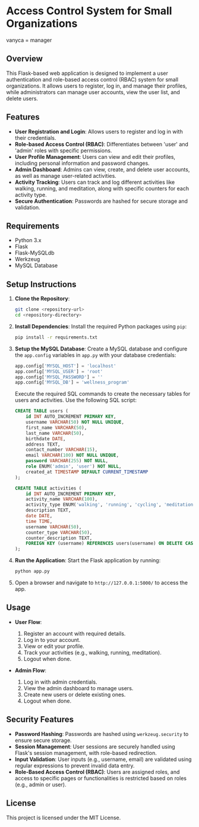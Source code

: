
# Access Control System for Small Organizations

vanyca = manager

## Overview

This Flask-based web application is designed to implement a user authentication and role-based access control (RBAC) system for small organizations. It allows users to register, log in, and manage their profiles, while administrators can manage user accounts, view the user list, and delete users.

## Features

- **User Registration and Login**: Allows users to register and log in with their credentials.
- **Role-based Access Control (RBAC)**: Differentiates between 'user' and 'admin' roles with specific permissions.
- **User Profile Management**: Users can view and edit their profiles, including personal information and password changes.
- **Admin Dashboard**: Admins can view, create, and delete user accounts, as well as manage user-related activities.
- **Activity Tracking**: Users can track and log different activities like walking, running, and meditation, along with specific counters for each activity type.
- **Secure Authentication**: Passwords are hashed for secure storage and validation.

## Requirements

- Python 3.x
- Flask
- Flask-MySQLdb
- Werkzeug
- MySQL Database

## Setup Instructions

1. **Clone the Repository**:

   ```bash
   git clone <repository-url>
   cd <repository-directory>
   ```

2. **Install Dependencies**:
   Install the required Python packages using `pip`:

   ```bash
   pip install -r requirements.txt
   ```

3. **Setup the MySQL Database**:
   Create a MySQL database and configure the `app.config` variables in `app.py` with your database credentials:

   ```python
   app.config['MYSQL_HOST'] = 'localhost'
   app.config['MYSQL_USER'] = 'root'
   app.config['MYSQL_PASSWORD'] = ''
   app.config['MYSQL_DB'] = 'wellness_program'
   ```

   Execute the required SQL commands to create the necessary tables for users and activities. Use the following SQL script:

   ```sql
   CREATE TABLE users (
       id INT AUTO_INCREMENT PRIMARY KEY,
       username VARCHAR(50) NOT NULL UNIQUE,
       first_name VARCHAR(50),
       last_name VARCHAR(50),
       birthdate DATE,
       address TEXT,
       contact_number VARCHAR(15),
       email VARCHAR(100) NOT NULL UNIQUE,
       password VARCHAR(255) NOT NULL,
       role ENUM('admin', 'user') NOT NULL,
       created_at TIMESTAMP DEFAULT CURRENT_TIMESTAMP
   );

   CREATE TABLE activities (
       id INT AUTO_INCREMENT PRIMARY KEY,
       activity_name VARCHAR(100),
       activity_type ENUM('walking', 'running', 'cycling', 'meditation'),
       description TEXT,
       date DATE,
       time TIME,
       username VARCHAR(50),
       counter_type VARCHAR(50),
       counter_description TEXT,
       FOREIGN KEY (username) REFERENCES users(username) ON DELETE CASCADE
   );
   ```

4. **Run the Application**:
   Start the Flask application by running:

   ```bash
   python app.py
   ```

5. Open a browser and navigate to `http://127.0.0.1:5000/` to access the app.

## Usage

- **User Flow**:

  1. Register an account with required details.
  2. Log in to your account.
  3. View or edit your profile.
  4. Track your activities (e.g., walking, running, meditation).
  5. Logout when done.

- **Admin Flow**:

  1. Log in with admin credentials.
  2. View the admin dashboard to manage users.
  3. Create new users or delete existing ones.
  4. Logout when done.

## Security Features

- **Password Hashing**: Passwords are hashed using `werkzeug.security` to ensure secure storage.
- **Session Management**: User sessions are securely handled using Flask's session management, with role-based redirection.
- **Input Validation**: User inputs (e.g., username, email) are validated using regular expressions to prevent invalid data entry.
- **Role-Based Access Control (RBAC)**: Users are assigned roles, and access to specific pages or functionalities is restricted based on roles (e.g., admin or user).

## License

This project is licensed under the MIT License.
